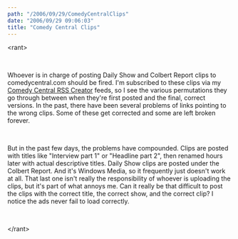 ```yaml
---
path: "/2006/09/29/ComedyCentralClips" 
date: "2006/09/29 09:06:03" 
title: "Comedy Central Clips" 
---
```

<p>&#60;rant&#62;</p><br><p>Whoever is in charge of posting Daily Show and Colbert Report clips to comedycentral.com should be fired. I'm subscribed to these clips via my <a href="http://makedatamakesense.com/comedy_central/">Comedy Central RSS Creator</a> feeds, so I see the various permutations they go through between when they're first posted and the final, correct versions.  In the past, there have been several problems of links pointing to the wrong clips. Some of these get corrected and some are left broken forever.</p><br><p>But in the past few days, the problems have compounded. Clips are posted with titles like "Interview part 1" or "Headline part 2", then renamed hours later with actual descriptive titles. Daily Show clips are posted under the Colbert Report. And it's Windows Media, so it frequently just doesn't work at all. That last one isn't really the responsibility of whoever is uploading the clips, but it's part of what annoys me. Can it really be that difficult to post the clips with the correct title, the correct show, and the correct clip? I notice the ads never fail to load correctly.</p><br><p>&#60;/rant&#62;</p>